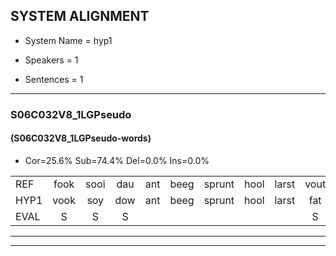
## SYSTEM ALIGNMENT

- System Name = hyp1

- Speakers = 1

- Sentences = 1

---

### S06C032V8_1LGPseudo

#### (S06C032V8_1LGPseudo-words)

- Cor=25.6%	Sub=74.4%	Del=0.0%	Ins=0.0%

|  |  |  |  |  |  |  |  |  |  |  |  |  |  |  |  |  |  |  |  |  |  |  |  |  |  |  |  |  |  |  |  |  |  |  |  |  |  |  |  |  |  |  |  |
|:--- |:---:|:---:|:---:|:---:|:---:|:---:|:---:|:---:|:---:|:---:|:---:|:---:|:---:|:---:|:---:|:---:|:---:|:---:|:---:|:---:|:---:|:---:|:---:|:---:|:---:|:---:|:---:|:---:|:---:|:---:|:---:|:---:|:---:|:---:|:---:|:---:|:---:|:---:|:---:|:---:|:---:|:---:|:---:|
| REF | fook | sooi | dau | ant | beeg | sprunt | hool | larst | vout | zwoei | fam | rachts | vaap | sprieuw | keng | swoers | doer | * | plirt | * | * | jien | blard | guul | hoekt | neeuw | noork | vid | zans | leum | haans | spaai | sjalt | heik | sank | roen | frijk | eem | schard | grek | dron | snaaf | stuid |
| HYP1 | vook | soy | dow | ant | beeg | sprunt | hool | larst | fat | zwooi | van | acht | vap | spreeuw | keng | swoors | door | plida | lirt | jia | heel | één | blart | geul | hookt | neew | nork | vit | zans | lu | hans | spraei | sholt | hek | sank | roen | freik | eém | shart | grek | dron | snaf | stuit |
| EVAL | S | S | S |  |  |  |  |  | S | S | S | S | S | S |  | S | S | S | S | S | S | S | S | S | S | S | S | S |  | S | S | S | S | S |  |  | S | S | S |  |  | S | S |
---

---
